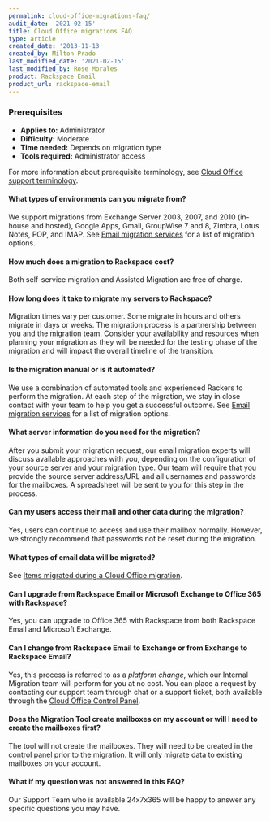 ```yaml
---
permalink: cloud-office-migrations-faq/
audit_date: '2021-02-15'
title: Cloud Office migrations FAQ
type: article
created_date: '2013-11-13'
created_by: Milton Prado
last_modified_date: '2021-02-15'
last_modified_by: Rose Morales
product: Rackspace Email
product_url: rackspace-email
---
```


### Prerequisites

- **Applies to:** Administrator
- **Difficulty:** Moderate
- **Time needed:** Depends on migration type
- **Tools required:** Administrator access

For more information about prerequisite terminology, see [Cloud Office support terminology](/support/how-to/cloud-office-support-terminology/).

#### What types of environments can you migrate from?

We support migrations from Exchange Server 2003, 2007, and 2010 (in-house and hosted), Google Apps, Gmail, GroupWise 7 and 8, Zimbra, Lotus Notes, POP, and IMAP. See [Email migration services](/support/how-to/email-migration-services) for a list of migration options.

#### How much does a migration to Rackspace cost?

Both self-service migration and Assisted Migration are free of charge.

#### How long does it take to migrate my servers to Rackspace?

Migration times vary per customer. Some migrate in hours and others migrate in days or weeks. The migration process is a partnership between you and the migration team. Consider your availability and resources when planning your migration as they will be needed for the testing phase of the migration and will impact the overall timeline of the transition.

#### Is the migration manual or is it automated?

We use a combination of automated tools and experienced Rackers to perform the migration. At each step of the migration, we stay in close contact with your team to help you get a successful outcome.  See [Email migration services](/support/how-to/email-migration-services) for a list of migration options.

#### What server information do you need for the migration?

After you submit your migration request, our email migration experts will discuss available approaches with you, depending on the configuration of your source server and your migration type. Our team will require that you provide the source server address/URL and all usernames and passwords for the mailboxes. A spreadsheet will be sent to you for this step in the process.

#### Can my users access their mail and other data during the migration?

Yes, users can continue to access and use their mailbox normally. However, we strongly recommend that passwords not be reset during the migration.

#### What types of email data will be migrated?

See [Items migrated during a Cloud Office migration](/support/how-to/items-migrated-during-an-cloud-office-migration).

#### Can I upgrade from Rackspace Email or Microsoft Exchange to Office 365 with Rackspace?

Yes, you can upgrade to Office 365 with Rackspace from both Rackspace Email
and Microsoft Exchange.

#### Can I change from Rackspace Email to Exchange or from Exchange to Rackspace Email?

Yes, this process is referred to as a *platform change*, which our Internal Migration team will perform for you at no cost. You can place a request by contacting our support team through chat or a support ticket, both available through the [Cloud Office Control Panel](https://cp.rackspace.com/).

#### Does the Migration Tool create mailboxes on my account or will I need to create the mailboxes first?

The tool will not create the mailboxes. They will need to be created in the control panel prior to the migration. It will only migrate data to existing mailboxes on your account.

#### What if my question was not answered in this FAQ?

Our Support Team who is available 24x7x365 will be happy to answer any specific questions you may have.
